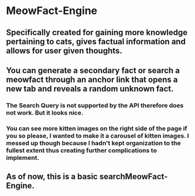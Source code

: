 # MeowFact-Engine
## Specifically created for gaining more knowledge pertaining to cats, gives factual information and allows for user given thoughts.
## You can generate a secondary fact or search a meowfact through an anchor link that opens a new tab and reveals a random unknown fact.
### The Search Query is not supported by the API therefore does not work. But it looks nice.
### You can see more kitten images on the right side of the page if you so please, I wanted to make it a carousel of kitten images. I messed up though because I hadn't kept organization to the fullest extent thus creating further complications to implement.
## As of now, this is a basic searchMeowFact-Engine.
